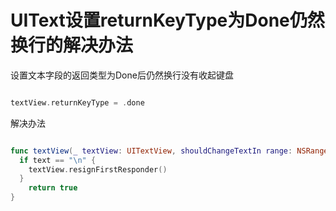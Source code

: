 # UIText设置returnKeyType为Done仍然换行的解决办法

设置文本字段的返回类型为Done后仍然换行没有收起键盘

``` swift

textView.returnKeyType = .done

```

解决办法

``` swift

func textView(_ textView: UITextView, shouldChangeTextIn range: NSRange, replacementText text: String) -> Bool {
  if text == "\n" {
  	textView.resignFirstResponder()
  }
	return true
}

```